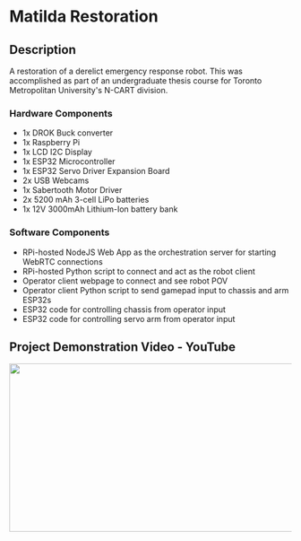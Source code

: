 # Matilda Restoration

## Description

A restoration of a derelict emergency response robot. This was accomplished as part of an undergraduate thesis course for Toronto Metropolitan University's N-CART division.

### Hardware Components

* 1x DROK Buck converter
* 1x Raspberry Pi
* 1x LCD I2C Display
* 1x ESP32 Microcontroller
* 1x ESP32 Servo Driver Expansion Board
* 2x USB Webcams
* 1x Sabertooth Motor Driver
* 2x 5200 mAh 3-cell LiPo batteries
* 1x 12V 3000mAh Lithium-Ion battery bank

### Software Components

* RPi-hosted NodeJS Web App as the orchestration server for starting WebRTC connections
* RPi-hosted Python script to connect and act as the robot client
* Operator client webpage to connect and see robot POV
* Operator client Python script to send gamepad input to chassis and arm ESP32s
* ESP32 code for controlling chassis from operator input
* ESP32 code for controlling servo arm from operator input

## Project Demonstration Video - YouTube 

[<img src="https://img.youtube.com/vi/3SzwsqPXLCs/hqdefault.jpg" width="600" height="300"
/>](https://www.youtube.com/embed/3SzwsqPXLCs)
